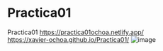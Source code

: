 # Practica01
Practica01
  https://practica01ochoa.netlify.app/   
https://xavier-ochoa.github.io/Practica01/
![image](https://github.com/user-attachments/assets/ace32bb0-f4a0-401a-aaab-7c8817eabfaa)
